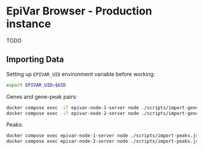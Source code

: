 # EpiVar Browser - Production instance

TODO

## Importing Data

Setting up `EPIVAR_UID` environment variable before working:

```bash
export EPIVAR_UID=$UID
```

Genes and gene-peak pairs:

```bash
docker compose exec -iT epivar-node-1-server node ./scripts/import-genes.mjs < /opt/epivar/input-files/flu-infection-gene-peaks.csv
docker compose exec -iT epivar-node-2-server node ./scripts/import-genes.mjs < TODO
```

Peaks:

```bash
docker compose exec epivar-node-1-server node ./scripts/import-peaks.js
docker compose exec epivar-node-2-server node ./scripts/import-peaks.js
```
